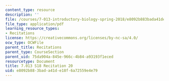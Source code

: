 ```yaml
---
content_type: resource
description: ''
file: /courses/7-013-introductory-biology-spring-2018/e8092b883bada41de18f6a72559e4e79_MIT7_013s18R20Q.pdf
file_type: application/pdf
learning_resource_types:
- Recitations
license: https://creativecommons.org/licenses/by-nc-sa/4.0/
ocw_type: OCWFile
parent_title: Recitations
parent_type: CourseSection
parent_uid: 75da904a-845e-966c-4b84-a93193f1eced
resourcetype: Document
title: 7.013 S18 Recitation 20
uid: e8092b88-3bad-a41d-e18f-6a72559e4e79
---
```

